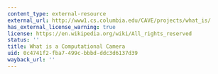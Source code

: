 ```yaml
---
content_type: external-resource
external_url: http://www1.cs.columbia.edu/CAVE/projects/what_is/
has_external_license_warning: true
license: https://en.wikipedia.org/wiki/All_rights_reserved
status: ''
title: What is a Computational Camera
uid: 0c4741f2-fba7-499c-bbbd-ddc3d6137d39
wayback_url: ''
---
```

